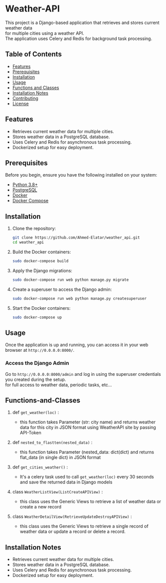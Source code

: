 # Weather-API


This project is a Django-based application that retrieves and stores current weather data <br/>
for multiple cities using a weather API. <br/>
The application uses Celery and Redis for background task processing.




## Table of Contents

- [Features](#features)
- [Prerequisites](#prerequisites)
- [Installation](#installation)
- [Usage](#usage)
- [Functions and Classes](#functions-and-classes)
- [Installation Notes](#installation-notes)
- [Contributing](#contributing)
- [License](#license)

## Features

- Retrieves current weather data for multiple cities.
- Stores weather data in a PostgreSQL database.
- Uses Celery and Redis for asynchronous task processing.
- Dockerized setup for easy deployment.

## Prerequisites

Before you begin, ensure you have the following installed on your system:

- [Python 3.8+](https://www.python.org/downloads)
- [PostgreSQL](https://www.postgresql.org/download/)
- [Docker](https://www.docker.com/get-started/)
- [Docker Compose](https://docs.docker.com/compose/install/)



## Installation

1. Clone the repository:
    ```bash
    git clone https://github.com/Ahmed-Elatar/weather_api.git
    cd weather_api
    ```

2. Build the Docker containers:
    ```bash
    sudo docker-compose build
    ```

3. Apply the Django migrations:
    ```bash
    sudo docker-compose run web python manage.py migrate
    ```

4. Create a superuser to access the Django admin:
    ```bash
    sudo docker-compose run web python manage.py createsuperuser
    ```

5. Start the Docker containers:
    ```bash
    sudo docker-compose up
    ```

## Usage

Once the application is up and running, you can access it in your web browser at `http://0.0.0.0:8000/`. <br/> 

### Access the Django Admin

Go to `http://0.0.0.0:8000/admin` and log in using the superuser credentials you created during the setup. <br/>
for full access to weather data, periodic tasks, etc...


## Functions-and-Classes


1. def `get_weather(loc)` : <br/>
    - this function takes Parameter (str: city name) and returns weather data for this city in JSON format using WeatherAPI site by passing API-Token 
2. def `nested_to_flastten(nested_data)` : <br/>
    - this function takes Parameter (nested_data: dict(dict) and returns flat_data (in single dict) in JSON format  
3. def `get_cities_weather()` : <br/>
    - It's a celery task used to call `get_weather(loc)` every 30 seconds and save the returned data in Django models
 
4. class `WeatherListView(ListCreateAPIView)` : <br/>
    - this class uses the Generic Views to retrieve a list of weather data or create a new record
      
5. class `WeatherDetailView(RetrieveUpdateDestroyAPIView)` : <br/>
    - this class uses the Generic Views to retrieve a single record of weather data or update a record or delete a record.



## Installation Notes

- Retrieves current weather data for multiple cities.
- Stores weather data in a PostgreSQL database.
- Uses Celery and Redis for asynchronous task processing.
- Dockerized setup for easy deployment.
